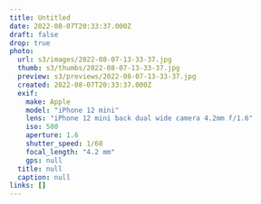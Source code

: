 ```yaml
---
title: Untitled
date: 2022-08-07T20:33:37.000Z
draft: false
drop: true
photo:
  url: s3/images/2022-08-07-13-33-37.jpg
  thumb: s3/thumbs/2022-08-07-13-33-37.jpg
  preview: s3/previews/2022-08-07-13-33-37.jpg
  created: 2022-08-07T20:33:37.000Z
  exif:
    make: Apple
    model: "iPhone 12 mini"
    lens: "iPhone 12 mini back dual wide camera 4.2mm f/1.6"
    iso: 500
    aperture: 1.6
    shutter_speed: 1/60
    focal_length: "4.2 mm"
    gps: null
  title: null
  caption: null
links: []
---
```

